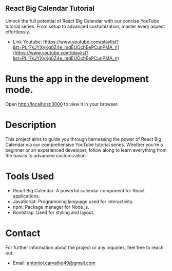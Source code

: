 ## React Big Calendar Tutorial
Unlock the full potential of React Big Calendar with our concise YouTube tutorial series. From setup to advanced customization, master every aspect effortlessly.
 
 - Link Youtube: [https://www.youtube.com/playlist?list=PLr7kJYXyKg0Z4e_mdEUOchEePCunPMA_n](https://www.youtube.com/playlist?list=PLr7kJYXyKg0Z4e_mdEUOchEePCunPMA_n)

# Runs the app in the development mode.
 Open [http://localhost:3000](http://localhost:3000) to view it in your browser.

# Description

 This project aims to guide you through harnessing the power of React Big Calendar via our comprehensive YouTube tutorial series. Whether you're a beginner or an experienced developer, follow along to learn everything from the basics to advanced customization.

# Tools Used

 - React Big Calendar: A powerful calendar component for React applications.
 - JavaScript: Programming language used for interactivity.
 - npm: Package manager for Node.js.
 - Bootstrap: Used for styling and layout.

# Contact
For further information about the project or any inquiries, feel free to reach out:

- Email: antoniol.carvalho49@gmail.com
